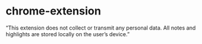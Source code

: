 # chrome-extension

“This extension does not collect or transmit any personal data. All notes and highlights are stored locally on the user’s device.”
